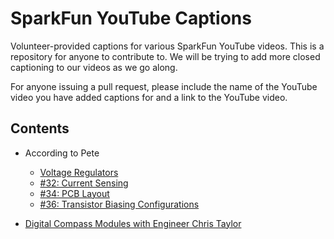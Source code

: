 SparkFun YouTube Captions
=========================

Volunteer-provided captions for various SparkFun YouTube videos. This is a
repository for anyone to contribute to.  We will be trying to add more closed
captioning to our videos as we go along.

For anyone issuing a pull request, please include the name of the YouTube video
you have added captions for and a link to the YouTube video.

Contents
--------

* According to Pete
  * [Voltage Regulators](https://www.youtube.com/watch?v=s1CM6P80EyQ)
  * [#32: Current Sensing](https://www.youtube.com/watch?v=qOtKbbXtXzQ)
  * [#34: PCB Layout](http://www.youtube.com/watch?v=NJKZZArjdg8)
  * [#36: Transistor Biasing Configurations](https://www.youtube.com/watch?v=t0UOSIUve9E)

* [Digital Compass Modules with Engineer Chris Taylor](https://www.youtube.com/watch?v=sBKHdt0OdPg&feature=youtu.be)
